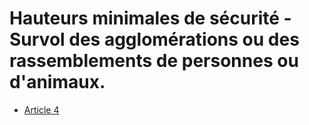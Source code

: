 # Hauteurs minimales de sécurité - Survol des agglomérations ou des rassemblements de personnes ou d'animaux.

- [Article 4](article-4.md)

